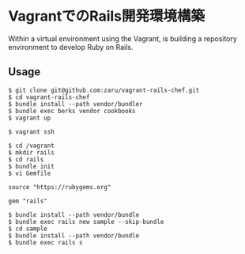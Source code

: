 VagrantでのRails開発環境構築
==================

Within a virtual environment using the Vagrant, is building a repository environment to develop Ruby on Rails.

## Usage

```
$ git clone git@github.com:zaru/vagrant-rails-chef.git
$ cd vagrant-rails-chef
$ bundle install --path vendor/bundler
$ bundle exec berks vendor cookbooks
$ vagrant up
```

```
$ vagrant ssh
```

```
$ cd /vagrant
$ mkdir rails
$ cd rails
$ bundle init
$ vi Gemfile
```

```                                                                                
source "https://rubygems.org"

gem "rails"
```

```
$ bundle install --path vendor/bundle
$ bundle exec rails new sample --skip-bundle
$ cd sample
$ bundle install --path vendor/bundle
$ bundle exec rails s
```